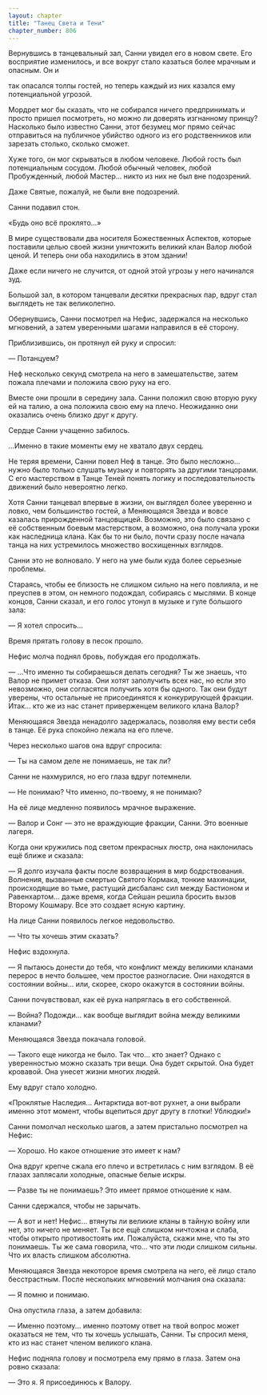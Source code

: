 ```yaml
---
layout: chapter
title: "Танец Света и Тени"
chapter_number: 806
---
```


Вернувшись в танцевальный зал, Санни увидел его в новом свете. Его восприятие изменилось, и все вокруг стало казаться более мрачным и опасным. Он и

так опасался толпы гостей, но теперь каждый из них казался ему потенциальной угрозой.

Мордрет мог бы сказать, что не собирался ничего предпринимать и просто пришел посмотреть, но можно ли доверять изгнанному принцу? Насколько было известно Санни, этот безумец мог прямо сейчас отправиться на публичное убийство одного из его родственников или зарезать столько, сколько сможет.

Хуже того, он мог скрываться в любом человеке. Любой гость был потенциальным сосудом. Любой обычный человек, любой Пробужденный, любой Мастер... никто из них не был вне подозрений.

Даже Святые, пожалуй, не были вне подозрений.

Санни подавил стон.

«Будь оно всё проклято...»

В мире существовали два носителя Божественных Аспектов, которые поставили целью своей жизни уничтожить великий клан Валор любой ценой. И теперь они оба находились в этом здании!

Даже если ничего не случится, от одной этой угрозы у него начинался зуд.

Большой зал, в котором танцевали десятки прекрасных пар, вдруг стал выглядеть не так великолепно.

Обернувшись, Санни посмотрел на Нефис, задержался на несколько мгновений, а затем уверенными шагами направился в её сторону.

Приблизившись, он протянул ей руку и спросил:

— Потанцуем?

Неф несколько секунд смотрела на него в замешательстве, затем пожала плечами и положила свою руку на его.

Вместе они прошли в середину зала. Санни положил свою вторую руку ей на талию, а она положила свою ему на плечо. Неожиданно они оказались очень близко друг к другу.

Сердце Санни учащенно забилось.

...Именно в такие моменты ему не хватало двух сердец.

Не теряя времени, Санни повел Неф в танце. Это было несложно... нужно было только слушать музыку и повторять за другими танцорами. С его мастерством в Танце Теней понять логику и последовательность движений было невероятно легко.

Хотя Санни танцевал впервые в жизни, он выглядел более уверенно и ловко, чем большинство гостей, а Меняющаяся Звезда и вовсе казалась прирожденной танцовщицей. Возможно, это было связано с её собственным боевым мастерством, а возможно, она получала уроки как наследница клана. Как бы то ни было, почти сразу после начала танца на них устремилось множество восхищенных взглядов.

Санни это не волновало. У него на уме были куда более серьезные проблемы.

Стараясь, чтобы ее близость не слишком сильно на него повлияла, и не преуспев в этом, он немного подождал, собираясь с мыслями. В конце концов, Санни сказал, и его голос утонул в музыке и гуле большого зала:

— Я хотел спросить...

Время прятать голову в песок прошло.

Нефис молча поднял бровь, побуждая его продолжать.

— ...Что именно ты собираешься делать сегодня? Ты же знаешь, что Валор не примет отказа. Они хотят заполучить всех нас, но если это невозможно, они согласятся получить хотя бы одного. Так они будут уверены, что остальные не присоединятся к конкурирующей фракции. Итак... кто же из нас станет приверженцем великого клана Валор?

Меняющаяся Звезда ненадолго задержалась, позволяя ему вести себя в танце. Её рука спокойно лежала на его плече.

Через несколько шагов она вдруг спросила:

— Ты на самом деле не понимаешь, не так ли?

Санни не нахмурился, но его глаза вдруг потемнели.

— Не понимаю? Что именно, по-твоему, я не понимаю?

На её лице медленно появилось мрачное выражение.

— Валор и Сонг — это не враждующие фракции, Санни. Это военные лагеря.

Когда они кружились под светом прекрасных люстр, она наклонилась ещё ближе и сказала:

— Я долго изучала факты после возвращения в мир бодрствования. Волнения, вызванные смертью Святого Кормака, тонкие махинации, происходящие во тьме, растущий дисбаланс сил между Бастионом и Равенхартом... даже время, когда Сейшан решила бросить вызов Второму Кошмару. Все это создает ясную картину.

На лице Санни появилось легкое недовольство.

— Что ты хочешь этим сказать?

Нефис вздохнула.

— Я пытаюсь донести до тебя, что конфликт между великими кланами перерос в нечто большее, чем простое разногласие. Они находятся в состоянии войны... или, скорее, скоро окажутся в состоянии войны.

Санни почувствовал, как её рука напряглась в его собственной.

— Война? Подожди... как вообще выглядит война между великими кланами?

Меняющаяся Звезда покачала головой.

— Такого еще никогда не было. Так что... кто знает? Однако с уверенностью можно сказать три вещи. Она будет скрытой. Она будет кровавой. Она унесет жизни многих людей.

Ему вдруг стало холодно.

«Проклятые Наследия... Антарктида вот-вот рухнет, а они выбрали именно этот момент, чтобы вцепиться друг другу в глотки! Ублюдки!»

Санни помолчал несколько шагов, а затем пристально посмотрел на Нефис:

— Хорошо. Но какое отношение это имеет к нам?

Она вдруг крепче сжала его плечо и встретилась с ним взглядом. В её глазах заплясали холодные, опасные белые искры.

— Разве ты не понимаешь? Это имеет прямое отношение к нам.

Санни сдержался, чтобы не зарычать.

— А вот и нет! Нефис... втянуты ли великие кланы в тайную войну или нет, это ничего не меняет. Ты все ещё слишком ничтожна и слаба, чтобы открыто противостоять им. Пожалуйста, скажи мне, что ты это понимаешь. Ты же сама говорила, что... что эти люди слишком сильны. Что их власть слишком абсолютна.

Меняющаяся Звезда некоторое время смотрела на него, её лицо стало бесстрастным. После нескольких мгновений молчания она сказала:

— Я помню и понимаю.

Она опустила глаза, а затем добавила:

— Именно поэтому... именно поэтому ответ на твой вопрос может оказаться не тем, что ты хочешь услышать, Санни. Ты спросил меня, кто из нас станет членом великого клана.

Нефис подняла голову и посмотрела ему прямо в глаза. Затем она ровно сказала:

— Это я. Я присоединюсь к Валору.